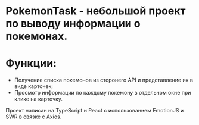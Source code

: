 # PokemonTask - небольшой проект по выводу информации о покемонах.

# Функции:
- Получение списка покемонов из сторонего API и представление их в виде карточек;
- Просмотр информации по каждому покемону в отдельном окне при клике на карточку.

Проект написан на TypeScript и React с использованием EmotionJS и SWR в связке с Axios.
